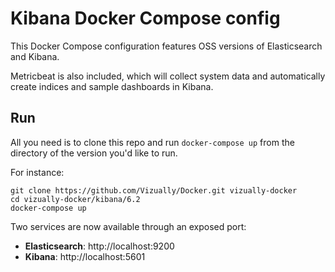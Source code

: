 # Kibana Docker Compose config

This Docker Compose configuration features OSS versions of Elasticsearch and Kibana.

Metricbeat is also included, which will collect system data and automatically create indices and sample dashboards in Kibana.

## Run

All you need is to clone this repo and run `docker-compose up` from the directory of the version you'd like to run.

For instance:

```
git clone https://github.com/Vizually/Docker.git vizually-docker
cd vizually-docker/kibana/6.2
docker-compose up
```

Two services are now available through an exposed port:

* **Elasticsearch**: http://localhost:9200
* **Kibana**: http://localhost:5601
